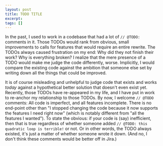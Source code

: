 ```yaml
---
layout: post
title: TODO TITLE
excerpt:
tags: []
---
```


In the past, I used to work in a codebase that had a lot of `// @TODO:` comments in it. Those TODOs would rank from obvious, small improvements to calls for features that would require an entire rewrite. The TODOs always caused frustration on my end: Why did they not finish their work? Why is everything broken? I realize that the mere presence of a TODO would make me judge the code differently, worse. Implicitly, I would compare the existing code against the ambition that someone else set by writing down all the things that could be improved.

It is of course misleading and unhelpful to judge code that exists and works _today_ against a hypothetical better solution that doesn't even exist yet. Recently, those TODOs have re-appeared in my life, and I have put in work to re-anchor my relationship to those TODOs. By now, I welcome `// @TODO` comments: All code is imperfect, and all features incomplete. There is no end-point other than "I stopped changing the code because it now supports the features I need right now" (which is notably different from "all the features I wanted"). To state the obvious: if your code is (say) inefficient, then that is true regardless of whether someone added `// @TODO: this quadratic loop is terrible!` or not. Or in other words, the TODO always existed, it's just a matter of whether someone wrote it down. (And no, I don't think these comments would be better off in Jira.)